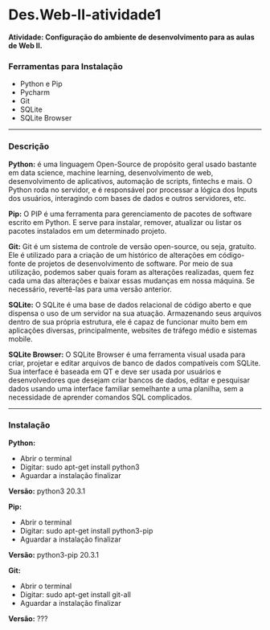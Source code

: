 # Des.Web-II-atividade1

**Atividade: Configuração do ambiente de desenvolvimento
para as aulas de Web II.**

### Ferramentas para Instalação
- Python e Pip
- Pycharm
- Git
- SQLite
- SQLite Browser

---

### Descrição

**Python:** é uma linguagem Open-Source de propósito geral usado bastante em data science, machine learning, desenvolvimento de web, desenvolvimento de aplicativos, automação de scripts, fintechs e mais. O Python roda no servidor, e é responsável por processar a lógica dos Inputs dos usuários, interagindo com bases de dados e outros servidores, etc.

**Pip:** O PIP é uma ferramenta para gerenciamento de pacotes de software escrito em Python. E serve para instalar, remover, atualizar ou listar os pacotes instalados em um determinado projeto.

**Git:** Git é um sistema de controle de versão open-source, ou seja, gratuito. Ele é utilizado para a criação de um histórico de alterações em código-fonte de projetos de desenvolvimento de software. Por meio de sua utilização, podemos saber quais foram as alterações realizadas, quem fez cada uma das alterações e baixar essas mudanças em nossa máquina. Se necessário, revertê-las para uma versão anterior.

**SQLite:** O SQLite é uma base de dados relacional de código aberto e que dispensa o uso de um servidor na sua atuação. Armazenando seus arquivos dentro de sua própria estrutura, ele é capaz de funcionar muito bem em aplicações diversas, principalmente, websites de tráfego médio e sistemas mobile.

**SQLite Browser:** O SQLite Browser é uma ferramenta visual usada para criar, projetar e editar arquivos de banco de dados compatíveis com SQLite. Sua interface é baseada em QT e deve ser usada por usuários e desenvolvedores que desejam criar bancos de dados, editar e pesquisar dados usando uma interface familiar semelhante a uma planilha, sem a necessidade de aprender comandos SQL complicados.

---
### Instalação

**Python:**
- Abrir o terminal
- Digitar: sudo apt-get install python3
- Aguardar a instalação finalizar

**Versão:** python3 20.3.1


**Pip:**
- Abrir o terminal
- Digitar: sudo apt-get install python3-pip
- Aguardar a instalação finalizar

**Versão:** python3-pip 20.3.1


**Git:**
- Abrir o terminal
- Digitar: sudo apt-get install git-all
- Aguardar a instalação finalizar

**Versão:** ???

